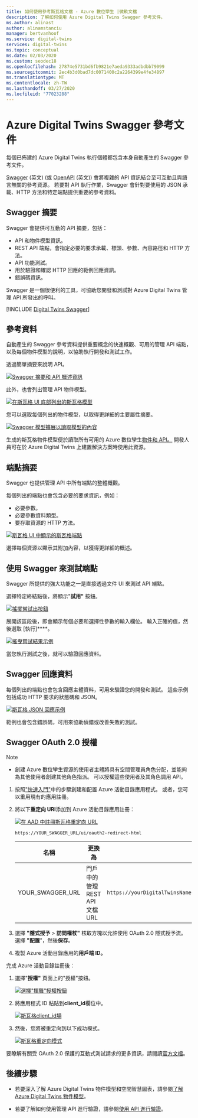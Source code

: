 ```yaml
---
title: 如何使用參考斯瓦格文檔 - Azure 數位孿生 |微軟文檔
description: 了解如何使用 Azure Digital Twins Swagger 參考文件。
ms.author: alinast
author: alinamstanciu
manager: bertvanhoof
ms.service: digital-twins
services: digital-twins
ms.topic: conceptual
ms.date: 02/03/2020
ms.custom: seodec18
ms.openlocfilehash: 27874e5731bd6fb9821e7aeda9333adbdbb79099
ms.sourcegitcommit: 2ec4b3d0bad7dc0071400c2a2264399e4fe34897
ms.translationtype: MT
ms.contentlocale: zh-TW
ms.lasthandoff: 03/27/2020
ms.locfileid: "77023288"
---
```

# <a name="azure-digital-twins-swagger-reference-documentation"></a>Azure Digital Twins Swagger 參考文件

每個已佈建的 Azure Digital Twins 執行個體都包含本身自動產生的 Swagger 參考文件。

[Swagger](https://swagger.io/) \(英文\) (或 [OpenAPI](https://www.openapis.org/) \(英文\)) 會將複雜的 API 資訊結合至可互動且與語言無關的參考資源。 若要對 API 執行作業，Swagger 會針對要使用的 JSON 承載、HTTP 方法和特定端點提供重要的參考資料。

## <a name="swagger-summary"></a>Swagger 摘要

Swagger 會提供可互動的 API 摘要，包括：

* API 和物件模型資訊。
* REST API 端點，會指定必要的要求承載、標頭、參數、內容路徑和 HTTP 方法。
* API 功能測試。
* 用於驗證和確認 HTTP 回應的範例回應資訊。
* 錯誤碼資訊。

Swagger 是一個很便利的工具，可協助您開發和測試對 Azure Digital Twins 管理 API 所發出的呼叫。

[!INCLUDE [Digital Twins Swagger](../../includes/digital-twins-swagger.md)]

## <a name="reference-material"></a>參考資料

自動產生的 Swagger 參考資料提供重要概念的快速概觀、可用的管理 API 端點，以及每個物件模型的說明，以協助執行開發和測試工作。

透過簡單摘要來說明 API。

[![Swagger 摘要和 API 概述資訊](media/how-to-use-swagger/swagger-management-top-img.png)](media/how-to-use-swagger/swagger-management-top-img.png#lightbox)

此外，也會列出管理 API 物件模型。

[![在斯瓦格 UI 底部列出的斯瓦格模型](media/how-to-use-swagger/swagger-management-models-img.png)](media/how-to-use-swagger/swagger-management-models-img.png#lightbox)

您可以選取每個列出的物件模型，以取得更詳細的主要屬性摘要。

[![Swagger 模型擴展以讀取模型的內容](media/how-to-use-swagger/swagger-management-model-img.png)](media/how-to-use-swagger/swagger-management-model-img.png#lightbox)

生成的斯瓦格物件模型便於讀取所有可用的 Azure 數位孿生[物件和 API。](./concepts-objectmodel-spatialgraph.md) 開發人員可在於 Azure Digital Twins 上建置解決方案時使用此資源。

## <a name="endpoint-summary"></a>端點摘要

Swagger 也提供管理 API 中所有端點的整體概觀。

每個列出的端點也會包含必要的要求資訊，例如：

* 必要參數。
* 必要參數資料類型。
* 要存取資源的 HTTP 方法。

[![斯瓦格 UI 中顯示的斯瓦格端點](media/how-to-use-swagger/swagger-management-endpoints-img.png)](media/how-to-use-swagger/swagger-management-endpoints-img.png#lightbox)

選擇每個資源以顯示其附加內容，以獲得更詳細的概述。

## <a name="use-swagger-to-test-endpoints"></a>使用 Swagger 來測試端點

Swagger 所提供的強大功能之一是直接透過文件 UI 來測試 API 端點。

選擇特定終結點後，將顯示"**試用"** 按鈕。

[![搖擺嘗試出按鈕](media/how-to-use-swagger/swagger-management-try-img.png)](media/how-to-use-swagger/swagger-management-try-img.png#lightbox)

展開該區段後，即會顯示每個必要和選擇性參數的輸入欄位。 輸入正確的值，然後選取 [執行]****。

[![搖曳嘗試結果示例](media/how-to-use-swagger/swagger-management-tried-img.png)](media/how-to-use-swagger/swagger-management-tried-img.png#lightbox)

當您執行測試之後，就可以驗證回應資料。

## <a name="swagger-response-data"></a>Swagger 回應資料

每個列出的端點也會包含回應主體資料，可用來驗證您的開發和測試。 這些示例包括成功 HTTP 要求的狀態碼和 JSON。

[![斯瓦格 JSON 回應示例](media/how-to-use-swagger/swagger-management-response-img.png)](media/how-to-use-swagger/swagger-management-response-img.png#lightbox)

範例也會包含錯誤碼，可用來協助偵錯或改善失敗的測試。

## <a name="swagger-oauth-20-authorization"></a>Swagger OAuth 2.0 授權

> [!NOTE]
> * 創建 Azure 數位孿生資源的使用者主體將具有空間管理員角色分配，並能夠為其他使用者創建其他角色指派。 可以授權這些使用者及其角色調用 API。

1. 按照["快速入門"](quickstart-view-occupancy-dotnet.md#set-permissions-for-your-app)中的步驟創建和配置 Azure 活動目錄應用程式。 或者，您可以重用現有的應用註冊。

1. 將以下**重定向 URI**添加到 Azure 活動目錄應用註冊：

    [![在 AAD 中註冊斯瓦格重定向 URL](media/how-to-use-swagger/swagger-aad-redirect-url-registration.png)](media/how-to-use-swagger/swagger-aad-redirect-url-registration.png#lightbox)

    ```plaintext
    https://YOUR_SWAGGER_URL/ui/oauth2-redirect-html
    ```
    | 名稱  | 更換為 | 範例 |
    |---------|---------|---------|
    | YOUR_SWAGGER_URL | 門戶中的管理 REST API 文檔 URL  | `https://yourDigitalTwinsName.yourLocation.azuresmartspaces.net/management/swagger` |

1. 選擇 **"隱式授予** > **訪問權杖"** 核取方塊以允許使用 OAuth 2.0 隱式授予流。 選擇 **"配置**"，然後**保存**。

1. 複製 Azure 活動目錄應用的**用戶端 ID。**

完成 Azure 活動目錄註冊後：

1. 選擇"**授權"** 頁面上的"授權"按鈕。

    [![選擇"揮舞"授權按鈕](media/how-to-use-swagger/swagger-select-authorize-btn.png)](media/how-to-use-swagger/swagger-select-authorize-btn.png#lightbox)

1. 將應用程式 ID 粘貼到**client_id**欄位中。

    [![斯瓦格client_id場](media/how-to-use-swagger/swagger-auth-form.png)](media/how-to-use-swagger/swagger-auth-form.png#lightbox)

1. 然後，您將被重定向到以下成功模式。

    [![斯瓦格重定向模式](media/how-to-use-swagger/swagger-auth-redirect-img.png)](media/how-to-use-swagger/swagger-auth-redirect-img.png#lightbox)

要瞭解有關受 OAuth 2.0 保護的互動式測試請求的更多資訊，請閱讀[官方文檔](https://swagger.io/docs/specification/authentication/oauth2/)。

## <a name="next-steps"></a>後續步驟

- 若要深入了解 Azure Digital Twins 物件模型和空間智慧圖表，請參閱[了解 Azure Digital Twins 物件模型](./concepts-objectmodel-spatialgraph.md)。

- 若要了解如何使用管理 API 進行驗證，請參閱[使用 API 進行驗證](./security-authenticating-apis.md)。
